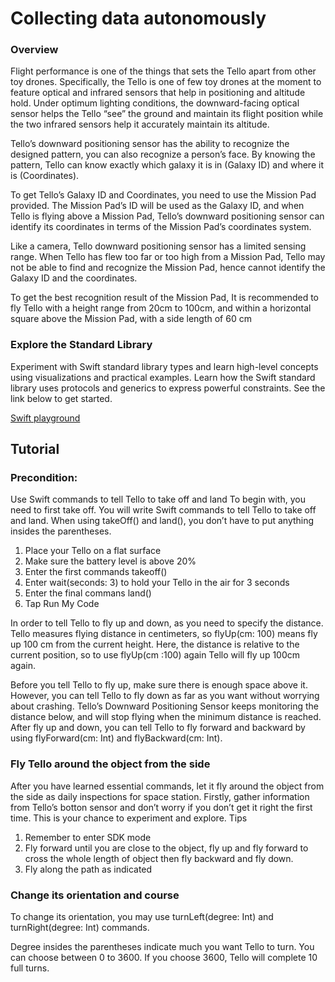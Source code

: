 # Collecting data autonomously

### Overview
Flight performance is one of the things that sets the Tello apart from other toy drones. Specifically, the Tello is one of few toy drones at the moment to feature optical and infrared sensors that help in positioning and altitude hold. Under optimum lighting conditions, the downward-facing optical sensor helps the Tello “see” the ground and maintain its flight position while the two infrared sensors help it accurately maintain its altitude.

Tello’s downward positioning sensor has the ability to recognize the designed pattern, you can also recognize a person’s face. By knowing the pattern, Tello can know exactly which galaxy it is in (Galaxy ID) and where it is (Coordinates).

To get Tello’s Galaxy ID and Coordinates, you need to use the Mission Pad provided. The Mission Pad’s ID will be used as the Galaxy ID, and when Tello is flying above a Mission Pad, Tello’s downward positioning sensor can identify its coordinates in terms of the Mission Pad’s coordinates system.

Like a camera, Tello downward positioning sensor has a limited sensing range. When Tello has flew too far or too high from a Mission Pad, Tello may not be able to find and recognize the Mission Pad, hence cannot identify the Galaxy ID and the coordinates. 

To get the best recognition result of the Mission Pad, It is recommended to fly Tello with a height range from 20cm to 100cm, and within a horizontal square above the Mission Pad, with a side length of 60 cm

### Explore the Standard Library
Experiment with Swift standard library types and learn high-level concepts using visualizations and practical examples. Learn how the Swift standard library uses protocols and generics to express powerful constraints. See the link below to get started.

[Swift playground](https://swift.org/)


## Tutorial 

### Precondition:
Use Swift commands to tell Tello to take off and land
To begin with, you need to first take off. You will write Swift commands to tell Tello to take off and land. When using takeOff() and land(), you don’t have to put anything insides the parentheses.

1.	Place your Tello on a flat surface 
2.	Make sure the battery level is above 20%
3.	Enter the first commands takeoff()
4.	Enter wait(seconds: 3) to hold your Tello in the air for 3 seconds
5.	Enter the final commans land()
6.	Tap Run My Code

In order to tell Tello to fly up and down, as you need to specify the distance. Tello measures flying distance in centimeters, so flyUp(cm: 100) means fly up 100 cm from the current height. Here, the distance is relative to the current position, so to use flyUp(cm :100) again Tello will fly up 100cm again.

Before you tell Tello to fly up, make sure there is enough space above it. However, you can tell Tello to fly down as far as you want without worrying about crashing. Tello’s Downward Positioning Sensor keeps monitoring the distance below, and will stop flying when the minimum distance is reached. After fly up and down, you can tell Tello to fly forward and backward by using flyForward(cm: Int) and flyBackward(cm: Int). 

### Fly Tello around the object from the side
After you have learned essential commands, let it fly around the object from the side as daily inspections for space station. Firstly, gather information from Tello’s botton sensor and don’t worry if you don’t get it right the first time. This is your chance to experiment and explore.
Tips
1.	Remember to enter SDK mode
2.	Fly forward until you are close to the object, fly up and fly forward to cross the whole length of object then fly backward and fly down.
3.	Fly along the path as indicated

### Change its orientation and course 
To change its orientation, you may use turnLeft(degree: Int) and turnRight(degree: 
Int) commands. 

Degree insides the parentheses indicate much you want Tello to turn. You can choose between 0 to 3600. If you choose 3600, Tello will complete 10 full turns. 
